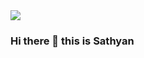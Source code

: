<img src="https://github.com/sathyanmadhavan/main/Sathyan Madhavan.png">

### Hi there 👋 this is Sathyan




